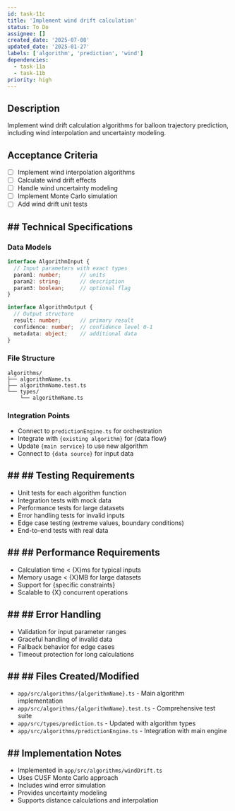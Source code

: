 ```yaml
---
id: task-11c
title: 'Implement wind drift calculation'
status: To Do
assignee: []
created_date: '2025-07-08'
updated_date: '2025-01-27'
labels: ['algorithm', 'prediction', 'wind']
dependencies:
  - task-11a
  - task-11b
priority: high
---
```


## Description

Implement wind drift calculation algorithms for balloon trajectory prediction, including wind interpolation and uncertainty modeling.

## Acceptance Criteria
- [ ] Implement wind interpolation algorithms
- [ ] Calculate wind drift effects
- [ ] Handle wind uncertainty modeling
- [ ] Implement Monte Carlo simulation
- [ ] Add wind drift unit tests

## ## Technical Specifications

### Data Models
```typescript
interface AlgorithmInput {
  // Input parameters with exact types
  param1: number;      // units
  param2: string;      // description
  param3: boolean;     // optional flag
}

interface AlgorithmOutput {
  // Output structure
  result: number;      // primary result
  confidence: number;  // confidence level 0-1
  metadata: object;    // additional data
}
```

### File Structure
```
algorithms/
├── algorithmName.ts
├── algorithmName.test.ts
└── types/
    └── algorithmName.ts
```

### Integration Points
- Connect to `predictionEngine.ts` for orchestration
- Integrate with `{existing algorithm}` for {data flow}
- Update `{main service}` to use new algorithm
- Connect to `{data source}` for input data

## ## ## Testing Requirements
- Unit tests for each algorithm function
- Integration tests with mock data
- Performance tests for large datasets
- Error handling tests for invalid inputs
- Edge case testing (extreme values, boundary conditions)
- End-to-end tests with real data

## ## ## Performance Requirements
- Calculation time < {X}ms for typical inputs
- Memory usage < {X}MB for large datasets
- Support for {specific constraints}
- Scalable to {X} concurrent operations

## ## ## Error Handling
- Validation for input parameter ranges
- Graceful handling of invalid data
- Fallback behavior for edge cases
- Timeout protection for long calculations

## ## ## Files Created/Modified
- `app/src/algorithms/{algorithmName}.ts` - Main algorithm implementation
- `app/src/algorithms/{algorithmName}.test.ts` - Comprehensive test suite
- `app/src/types/prediction.ts` - Updated with algorithm types
- `app/src/algorithms/predictionEngine.ts` - Integration with main engine

## ## Implementation Notes
- Implemented in `app/src/algorithms/windDrift.ts`
- Uses CUSF Monte Carlo approach
- Includes wind error simulation
- Provides uncertainty modeling
- Supports distance calculations and interpolation 